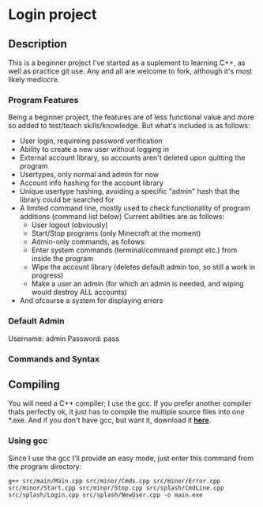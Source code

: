 Login project
=========

## Description
This is a beginner project I've started as a suplement to learning C++, as well as practice git use.
Any and all are welcome to fork, although it's most likely mediocre.

### Program Features
Being a beginner project, the features are of less functional value and more so added to test/teach skills/knowledge.
But what's included is as follows:
* User login, requireing password verification
* Ability to create a new user without logging in
* External account library, so accounts aren't deleted upon quitting the program
* Usertypes, only normal and admin for now
* Account info hashing for the account library
* Unique usertype hashing, avoiding a specific "admin" hash that the library could be searched for
* A limited command line, mostly used to check functionality of program additions (command list below)
Current abilities are as follows:
  * User logout (obviously)
  * Start/Stop programs (only Minecraft at the moment)
  * Admin-only commands, as follows:
  * Enter system commands (terminal/command prompt etc.) from inside the program
  * Wipe the account library (deletes default admin too, so still a work in progress)
  * Make a user an admin (for which an admin is needed, and wiping would destroy ALL accounts)
* And ofcourse a system for displaying errors

### Default Admin
Username: admin
Password: pass

### Commands and Syntax


## Compiling
You will need a C++ compiler; I use the gcc.  If you prefer another compiler thats perfectly ok,
it just has to compile the multiple source files into one *.exe.  And if you don't have gcc, 
but want it, download it [**here**](http://sourceforge.net/projects/mingw/).

### Using gcc
Since I use the gcc I'll provide an easy mode, just enter this command from the program directory:

    g++ src/main/Main.cpp src/minor/Cmds.cpp src/minor/Error.cpp src/minor/Start.cpp src/minor/Stop.cpp src/splash/CmdLine.cpp src/splash/Login.cpp src/splash/NewUser.cpp -o main.exe

